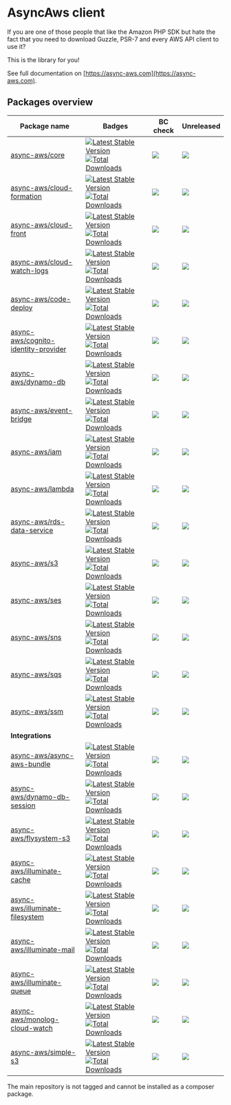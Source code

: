 # AsyncAws client

If you are one of those people that like the Amazon PHP SDK but hate the fact that you need to download Guzzle, PSR-7 and every AWS API client to use it?

This is the library for you!

See full documentation on [https://async-aws.com](https://async-aws.com).

## Packages overview

| Package name                                                                                  | Badges                                                                                                                                                                                                                                                                                                                             | BC check                                                                                                                                                                       | Unreleased
| --------------------------------------------------------------------------------------------- | ---------------------------------------------------------------------------------------------------------------------------------------------------------------------------------------------------------------------------------------------------------------------------------------------------------------------------------- | ------------------------------------------------------------------------------------------------------------------------------------------------------------------------------ | -------------------------------|
| [async-aws/core](https://github.com/async-aws/core)                                           | [![Latest Stable Version](https://poser.pugx.org/async-aws/core/v/stable)](https://packagist.org/packages/async-aws/core)                                           [![Total Downloads](https://poser.pugx.org/async-aws/core/downloads)](https://packagist.org/packages/async-aws/core)                                           | [![](https://github.com/async-aws/core/workflows/BC%20Check/badge.svg?branch=master)](https://github.com/async-aws/core/actions)                                               | [![](https://async-aws-pr.github.io/commits-since-release-counter/core.svg)](https://github.com/async-aws/core/releases)
| [async-aws/cloud-formation](https://github.com/async-aws/cloud-formation)                     | [![Latest Stable Version](https://poser.pugx.org/async-aws/cloud-formation/v/stable)](https://packagist.org/packages/async-aws/cloud-formation)                     [![Total Downloads](https://poser.pugx.org/async-aws/cloud-formation/downloads)](https://packagist.org/packages/async-aws/cloud-formation)                     | [![](https://github.com/async-aws/cloud-formation/workflows/BC%20Check/badge.svg?branch=master)](https://github.com/async-aws/cloud-formation/actions)                         | [![](https://async-aws-pr.github.io/commits-since-release-counter/cloud-formation.svg)](https://github.com/async-aws/cloud-formation/releases)
| [async-aws/cloud-front](https://github.com/async-aws/cloud-front)                             | [![Latest Stable Version](https://poser.pugx.org/async-aws/cloud-front/v/stable)](https://packagist.org/packages/async-aws/cloud-front)                             [![Total Downloads](https://poser.pugx.org/async-aws/cloud-front/downloads)](https://packagist.org/packages/async-aws/cloud-front)                             | [![](https://github.com/async-aws/cloud-front/workflows/BC%20Check/badge.svg?branch=master)](https://github.com/async-aws/cloud-front/actions)                                 | [![](https://async-aws-pr.github.io/commits-since-release-counter/cloud-front.svg)](https://github.com/async-aws/cloud-front/releases)
| [async-aws/cloud-watch-logs](https://github.com/async-aws/cloud-watch-logs)                   | [![Latest Stable Version](https://poser.pugx.org/async-aws/cloud-watch-logs/v/stable)](https://packagist.org/packages/async-aws/cloud-watch-logs)                   [![Total Downloads](https://poser.pugx.org/async-aws/cloud-watch-logs/downloads)](https://packagist.org/packages/async-aws/cloud-watch-logs)                   | [![](https://github.com/async-aws/cloud-watch-logs/workflows/BC%20Check/badge.svg?branch=master)](https://github.com/async-aws/cloud-watch-logs/actions)                       | [![](https://async-aws-pr.github.io/commits-since-release-counter/cloud-watch-logs.svg)](https://github.com/async-aws/cloud-watch-logs/releases)
| [async-aws/code-deploy](https://github.com/async-aws/code-deploy)                             | [![Latest Stable Version](https://poser.pugx.org/async-aws/code-deploy/v/stable)](https://packagist.org/packages/async-aws/code-deploy)                             [![Total Downloads](https://poser.pugx.org/async-aws/code-deploy/downloads)](https://packagist.org/packages/async-aws/code-deploy)                             | [![](https://github.com/async-aws/code-deploy/workflows/BC%20Check/badge.svg?branch=master)](https://github.com/async-aws/code-deploy/actions)                                 | [![](https://async-aws-pr.github.io/commits-since-release-counter/code-deploy.svg)](https://github.com/async-aws/code-deploy/releases)
| [async-aws/cognito-identity-provider](https://github.com/async-aws/cognito-identity-provider) | [![Latest Stable Version](https://poser.pugx.org/async-aws/cognito-identity-provider/v/stable)](https://packagist.org/packages/async-aws/cognito-identity-provider) [![Total Downloads](https://poser.pugx.org/async-aws/cognito-identity-provider/downloads)](https://packagist.org/packages/async-aws/cognito-identity-provider) | [![](https://github.com/async-aws/cognito-identity-provider/workflows/BC%20Check/badge.svg?branch=master)](https://github.com/async-aws/cognito-identity-provider/actions)     | [![](https://async-aws-pr.github.io/commits-since-release-counter/cognito-identity-provider.svg)](https://github.com/async-aws/cognito-identity-provider/releases)
| [async-aws/dynamo-db](https://github.com/async-aws/dynamo-db)                                 | [![Latest Stable Version](https://poser.pugx.org/async-aws/dynamo-db/v/stable)](https://packagist.org/packages/async-aws/dynamo-db)                                 [![Total Downloads](https://poser.pugx.org/async-aws/dynamo-db/downloads)](https://packagist.org/packages/async-aws/dynamo-db)                                 | [![](https://github.com/async-aws/dynamo-db/workflows/BC%20Check/badge.svg?branch=master)](https://github.com/async-aws/dynamo-db/actions)                                     | [![](https://async-aws-pr.github.io/commits-since-release-counter/dynamo-db.svg)](https://github.com/async-aws/dynamo-db/releases)
| [async-aws/event-bridge](https://github.com/async-aws/event-bridge)                           | [![Latest Stable Version](https://poser.pugx.org/async-aws/event-bridge/v/stable)](https://packagist.org/packages/async-aws/event-bridge)                           [![Total Downloads](https://poser.pugx.org/async-aws/event-bridge/downloads)](https://packagist.org/packages/async-aws/event-bridge)                           | [![](https://github.com/async-aws/event-bridge/workflows/BC%20Check/badge.svg?branch=master)](https://github.com/async-aws/event-bridge/actions)                               | [![](https://async-aws-pr.github.io/commits-since-release-counter/event-bridge.svg)](https://github.com/async-aws/event-bridge/releases)
| [async-aws/iam](https://github.com/async-aws/iam)                                             | [![Latest Stable Version](https://poser.pugx.org/async-aws/iam/v/stable)](https://packagist.org/packages/async-aws/iam)                                             [![Total Downloads](https://poser.pugx.org/async-aws/iam/downloads)](https://packagist.org/packages/async-aws/iam)                                             | [![](https://github.com/async-aws/iam/workflows/BC%20Check/badge.svg?branch=master)](https://github.com/async-aws/iam/actions)                                                 | [![](https://async-aws-pr.github.io/commits-since-release-counter/iam.svg)](https://github.com/async-aws/iam/releases)
| [async-aws/lambda](https://github.com/async-aws/lambda)                                       | [![Latest Stable Version](https://poser.pugx.org/async-aws/lambda/v/stable)](https://packagist.org/packages/async-aws/lambda)                                       [![Total Downloads](https://poser.pugx.org/async-aws/lambda/downloads)](https://packagist.org/packages/async-aws/lambda)                                       | [![](https://github.com/async-aws/lambda/workflows/BC%20Check/badge.svg?branch=master)](https://github.com/async-aws/lambda/actions)                                           | [![](https://async-aws-pr.github.io/commits-since-release-counter/lambda.svg)](https://github.com/async-aws/lambda/releases)
| [async-aws/rds-data-service](https://github.com/async-aws/rds-data-service)                   | [![Latest Stable Version](https://poser.pugx.org/async-aws/rds-data-service/v/stable)](https://packagist.org/packages/async-aws/rds-data-service)                   [![Total Downloads](https://poser.pugx.org/async-aws/rds-data-service/downloads)](https://packagist.org/packages/async-aws/rds-data-service)                   | [![](https://github.com/async-aws/rds-data-service/workflows/BC%20Check/badge.svg?branch=master)](https://github.com/async-aws/rds-data-service/actions)                       | [![](https://async-aws-pr.github.io/commits-since-release-counter/rds-data-service.svg)](https://github.com/async-aws/rds-data-service/releases)
| [async-aws/s3](https://github.com/async-aws/s3)                                               | [![Latest Stable Version](https://poser.pugx.org/async-aws/s3/v/stable)](https://packagist.org/packages/async-aws/s3)                                               [![Total Downloads](https://poser.pugx.org/async-aws/s3/downloads)](https://packagist.org/packages/async-aws/s3)                                               | [![](https://github.com/async-aws/s3/workflows/BC%20Check/badge.svg?branch=master)](https://github.com/async-aws/s3/actions)                                                   | [![](https://async-aws-pr.github.io/commits-since-release-counter/s3.svg)](https://github.com/async-aws/s3/releases)
| [async-aws/ses](https://github.com/async-aws/ses)                                             | [![Latest Stable Version](https://poser.pugx.org/async-aws/ses/v/stable)](https://packagist.org/packages/async-aws/ses)                                             [![Total Downloads](https://poser.pugx.org/async-aws/ses/downloads)](https://packagist.org/packages/async-aws/ses)                                             | [![](https://github.com/async-aws/ses/workflows/BC%20Check/badge.svg?branch=master)](https://github.com/async-aws/ses/actions)                                                 | [![](https://async-aws-pr.github.io/commits-since-release-counter/ses.svg)](https://github.com/async-aws/ses/releases)
| [async-aws/sns](https://github.com/async-aws/sns)                                             | [![Latest Stable Version](https://poser.pugx.org/async-aws/sns/v/stable)](https://packagist.org/packages/async-aws/sns)                                             [![Total Downloads](https://poser.pugx.org/async-aws/sns/downloads)](https://packagist.org/packages/async-aws/sns)                                             | [![](https://github.com/async-aws/sns/workflows/BC%20Check/badge.svg?branch=master)](https://github.com/async-aws/sns/actions)                                                 | [![](https://async-aws-pr.github.io/commits-since-release-counter/sns.svg)](https://github.com/async-aws/sns/releases)
| [async-aws/sqs](https://github.com/async-aws/sqs)                                             | [![Latest Stable Version](https://poser.pugx.org/async-aws/sqs/v/stable)](https://packagist.org/packages/async-aws/sqs)                                             [![Total Downloads](https://poser.pugx.org/async-aws/sqs/downloads)](https://packagist.org/packages/async-aws/sqs)                                             | [![](https://github.com/async-aws/sqs/workflows/BC%20Check/badge.svg?branch=master)](https://github.com/async-aws/sqs/actions)                                                 | [![](https://async-aws-pr.github.io/commits-since-release-counter/sqs.svg)](https://github.com/async-aws/sqs/releases)
| [async-aws/ssm](https://github.com/async-aws/ssm)                                             | [![Latest Stable Version](https://poser.pugx.org/async-aws/ssm/v/stable)](https://packagist.org/packages/async-aws/ssm)                                             [![Total Downloads](https://poser.pugx.org/async-aws/ssm/downloads)](https://packagist.org/packages/async-aws/ssm)                                             | [![](https://github.com/async-aws/ssm/workflows/BC%20Check/badge.svg?branch=master)](https://github.com/async-aws/ssm/actions)                                                 | [![](https://async-aws-pr.github.io/commits-since-release-counter/ssm.svg)](https://github.com/async-aws/ssm/releases)
| **Integrations** | | | |
| [async-aws/async-aws-bundle](https://github.com/async-aws/symfony-bundle)                     | [![Latest Stable Version](https://poser.pugx.org/async-aws/async-aws-bundle/v/stable)](https://packagist.org/packages/async-aws/async-aws-bundle)                   [![Total Downloads](https://poser.pugx.org/async-aws/async-aws-bundle/downloads)](https://packagist.org/packages/async-aws/async-aws-bundle)                   | [![](https://github.com/async-aws/symfony-bundle/workflows/BC%20Check/badge.svg?branch=master)](https://github.com/async-aws/symfony-bundle/actions)                           | [![](https://async-aws-pr.github.io/commits-since-release-counter/symfony-bundle.svg)](https://github.com/async-aws/symfony-bundle/releases)
| [async-aws/dynamo-db-session](https://github.com/async-aws/dynamo-db-session)                 | [![Latest Stable Version](https://poser.pugx.org/async-aws/dynamo-db-session/v/stable)](https://packagist.org/packages/async-aws/dynamo-db-session)                 [![Total Downloads](https://poser.pugx.org/async-aws/dynamo-db-session/downloads)](https://packagist.org/packages/async-aws/dynamo-db-session)                 | [![](https://github.com/async-aws/dynamo-db-session/workflows/BC%20Check/badge.svg?branch=master)](https://github.com/async-aws/dynamo-db-session/actions)                     | [![](https://async-aws-pr.github.io/commits-since-release-counter/dynamo-db-session.svg)](https://github.com/async-aws/dynamo-db-session/releases)
| [async-aws/flysystem-s3](https://github.com/async-aws/flysystem-s3)                           | [![Latest Stable Version](https://poser.pugx.org/async-aws/flysystem-s3/v/stable)](https://packagist.org/packages/async-aws/flysystem-s3)                           [![Total Downloads](https://poser.pugx.org/async-aws/flysystem-s3/downloads)](https://packagist.org/packages/async-aws/flysystem-s3)                           | [![](https://github.com/async-aws/flysystem-s3/workflows/BC%20Check/badge.svg?branch=master)](https://github.com/async-aws/flysystem-s3/actions)                               | [![](https://async-aws-pr.github.io/commits-since-release-counter/flysystem-s3.svg)](https://github.com/async-aws/flysystem-s3/releases)
| [async-aws/illuminate-cache](https://github.com/async-aws/illuminate-cache)                   | [![Latest Stable Version](https://poser.pugx.org/async-aws/illuminate-cache/v/stable)](https://packagist.org/packages/async-aws/illuminate-cache)                   [![Total Downloads](https://poser.pugx.org/async-aws/illuminate-cache/downloads)](https://packagist.org/packages/async-aws/illuminate-cache)                   | [![](https://github.com/async-aws/illuminate-cache/workflows/BC%20Check/badge.svg?branch=master)](https://github.com/async-aws/illuminate-cache/actions)                       | [![](https://async-aws-pr.github.io/commits-since-release-counter/illuminate-cache.svg)](https://github.com/async-aws/illuminate-cache/releases)
| [async-aws/illuminate-filesystem](https://github.com/async-aws/illuminate-filesystem)         | [![Latest Stable Version](https://poser.pugx.org/async-aws/illuminate-filesystem/v/stable)](https://packagist.org/packages/async-aws/illuminate-filesystem)         [![Total Downloads](https://poser.pugx.org/async-aws/illuminate-filesystem/downloads)](https://packagist.org/packages/async-aws/illuminate-filesystem)         | [![](https://github.com/async-aws/illuminate-filesystem/workflows/BC%20Check/badge.svg?branch=master)](https://github.com/async-aws/illuminate-filesystem/actions)             | [![](https://async-aws-pr.github.io/commits-since-release-counter/illuminate-filesystem.svg)](https://github.com/async-aws/illuminate-filesystem/releases)
| [async-aws/illuminate-mail](https://github.com/async-aws/illuminate-mail)                     | [![Latest Stable Version](https://poser.pugx.org/async-aws/illuminate-mail/v/stable)](https://packagist.org/packages/async-aws/illuminate-mail)                     [![Total Downloads](https://poser.pugx.org/async-aws/illuminate-mail/downloads)](https://packagist.org/packages/async-aws/illuminate-mail)                     | [![](https://github.com/async-aws/illuminate-mail/workflows/BC%20Check/badge.svg?branch=master)](https://github.com/async-aws/illuminate-mail/actions)                         | [![](https://async-aws-pr.github.io/commits-since-release-counter/illuminate-mail.svg)](https://github.com/async-aws/illuminate-mail/releases)
| [async-aws/illuminate-queue](https://github.com/async-aws/illuminate-queue)                   | [![Latest Stable Version](https://poser.pugx.org/async-aws/illuminate-queue/v/stable)](https://packagist.org/packages/async-aws/illuminate-queue)                   [![Total Downloads](https://poser.pugx.org/async-aws/illuminate-queue/downloads)](https://packagist.org/packages/async-aws/illuminate-queue)                   | [![](https://github.com/async-aws/illuminate-queue/workflows/BC%20Check/badge.svg?branch=master)](https://github.com/async-aws/illuminate-queue/actions)                       | [![](https://async-aws-pr.github.io/commits-since-release-counter/illuminate-queue.svg)](https://github.com/async-aws/illuminate-queue/releases)
| [async-aws/monolog-cloud-watch](https://github.com/async-aws/monolog-cloud-watch)             | [![Latest Stable Version](https://poser.pugx.org/async-aws/monolog-cloud-watch/v/stable)](https://packagist.org/packages/async-aws/monolog-cloud-watch)             [![Total Downloads](https://poser.pugx.org/async-aws/monolog-cloud-watch/downloads)](https://packagist.org/packages/async-aws/monolog-cloud-watch)             | [![](https://github.com/async-aws/monolog-cloud-watch/workflows/BC%20Check/badge.svg?branch=master)](https://github.com/async-aws/monolog-cloud-watch/actions)                 | [![](https://async-aws-pr.github.io/commits-since-release-counter/monolog-cloud-watch.svg)](https://github.com/async-aws/monolog-cloud-watch/releases)
| [async-aws/simple-s3](https://github.com/async-aws/simple-s3)                                 | [![Latest Stable Version](https://poser.pugx.org/async-aws/simple-s3/v/stable)](https://packagist.org/packages/async-aws/simple-s3)                                 [![Total Downloads](https://poser.pugx.org/async-aws/simple-s3/downloads)](https://packagist.org/packages/async-aws/simple-s3)                                 | [![](https://github.com/async-aws/simple-s3/workflows/BC%20Check/badge.svg?branch=master)](https://github.com/async-aws/simple-s3/actions)                                     | [![](https://async-aws-pr.github.io/commits-since-release-counter/simple-s3.svg)](https://github.com/async-aws/simple-s3/releases)

The main repository is not tagged and cannot be installed as a composer package.
